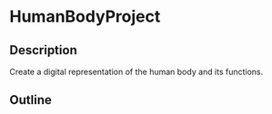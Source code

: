 # HumanBodyProject

## Description
Create a digital representation of the human body and its functions.


## Outline

